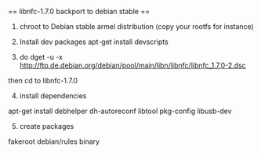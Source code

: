 == libnfc-1.7.0 backport to debian stable ==

1) chroot to Debian stable armel distribution (copy your rootfs for instance)

2)  Install dev packages
apt-get install devscripts


3) do
dget -u -x http://ftp.de.debian.org/debian/pool/main/libn/libnfc/libnfc_1.7.0-2.dsc

then cd to libnfc-1.7.0

4) install dependencies

apt-get install debhelper dh-autoreconf libtool pkg-config libusb-dev

5) create packages

fakeroot debian/rules binary
